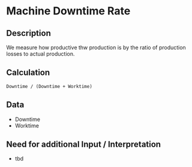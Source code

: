 # Machine Downtime Rate

## Description
We measure how productive thw production is by the ratio of production losses to actual production.

## Calculation
`Downtime / (Downtime + Worktime)`

## Data
* Downtime
* Worktime

## Need for additional Input / Interpretation
* tbd


